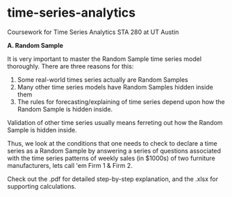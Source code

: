 # time-series-analytics

Coursework for Time Series Analytics STA 280 at UT Austin 

<b>A. Random Sample</b>

It is very important to master the Random Sample time series model thoroughly. There are three reasons for this:

1. Some real-world times series actually are Random Samples
2. Many other time series models have Random Samples hidden inside them
3. The rules for forecasting/explaining of time series depend upon how the Random Sample is hidden inside.

Validation of other time series usually means ferreting out how the Random Sample is hidden inside.

Thus, we look at the conditions that one needs to check to declare a time series as a Random Sample by answering a series of questions associated with the time series patterns of weekly sales (in $1000s) of two furniture manufacturers, lets call 'em Firm 1 & Firm 2.

Check out the .pdf for detailed step-by-step explanation, and the .xlsx for supporting calculations.
